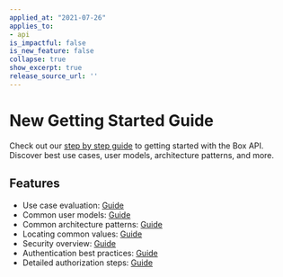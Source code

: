 ```yaml
---
applied_at: "2021-07-26"
applies_to: 
- api
is_impactful: false
is_new_feature: false
collapse: true
show_excerpt: true
release_source_url: ''
---
```


# New Getting Started Guide

Check out our [step by step guide][guide] to getting started with the Box API. 
Discover best use cases, user models, architecture patterns, and more.

<!-- more -->

## Features

* Use case evaluation: [Guide][usecase]
* Common user models: [Guide][usemodel]
* Common architecture patterns: [Guide][arch]
* Locating common values: [Guide][value]
* Security overview: [Guide][security]
* Authentication best practices: [Guide][bestprac]
* Detailed authorization steps: [Guide][auth]

[guide]: g://getting-started
[usecase]: page/platform/use-cases/
[usemodel]: page/platform/user-types/
[arch]: page/platform/appendix/architecture-patterns/
[value]: page/platform/appendix/locating-values/
[auth]: g://authorization
[security]: g://security
[bestprac]: g://authentication/best-practices

